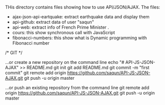 THis directory contains files showing how to use API/JSON/AJAX.
The files:
- ajax-json-api-eartquake: extract earthquake data and display them 
- api-github: extract data of user "saqun"
- api-web: extract info of French Prime Minister .
- cours: this show synchronous call with JavaScript
- fibonacci-numbers: this show what is Dynamic programming with Fibonacci number


/* GIT */

…or create a new repository on the command line
echo "# API-JS-JSON-AJAX" >> README.md
git init
git add README.md
git commit -m "first commit"
git remote add origin https://github.com/saqun/API-JS-JSON-AJAX.git
git push -u origin master

…or push an existing repository from the command line
git remote add origin https://github.com/saqun/API-JS-JSON-AJAX.git
git push -u origin master
